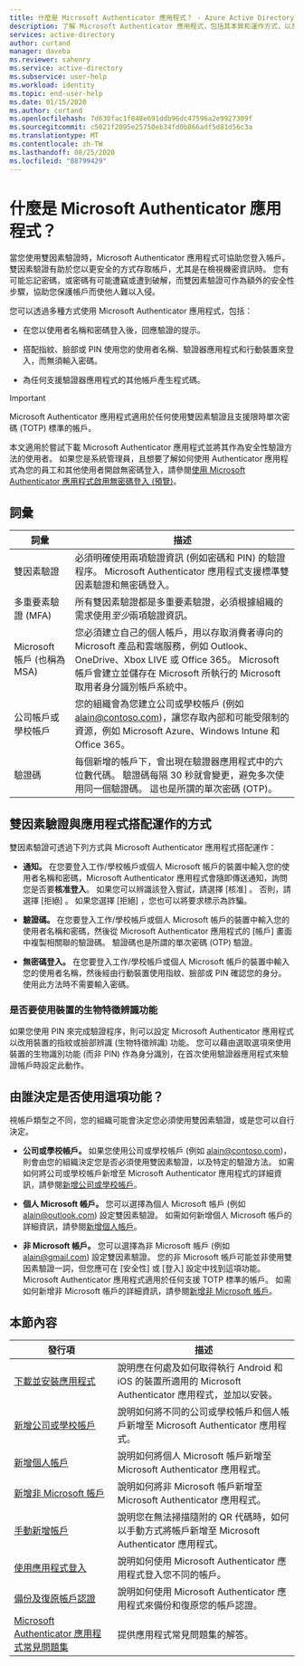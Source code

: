 ```yaml
---
title: 什麼是 Microsoft Authenticator 應用程式？ - Azure Active Directory | Microsoft Docs
description: 了解 Microsoft Authenticator 應用程式，包括其本質和運作方式，以及本節的內容中包含哪些資訊。
services: active-directory
author: curtand
manager: daveba
ms.reviewer: sahenry
ms.service: active-directory
ms.subservice: user-help
ms.workload: identity
ms.topic: end-user-help
ms.date: 01/15/2020
ms.author: curtand
ms.openlocfilehash: 7d630fac1f848e691ddb96dc47596a2e9927309f
ms.sourcegitcommit: c5021f2095e25750eb34fd0b866adf5d81d56c3a
ms.translationtype: MT
ms.contentlocale: zh-TW
ms.lasthandoff: 08/25/2020
ms.locfileid: "88799429"
---
```

# <a name="what-is-the-microsoft-authenticator-app"></a>什麼是 Microsoft Authenticator 應用程式？

當您使用雙因素驗證時，Microsoft Authenticator 應用程式可協助您登入帳戶。 雙因素驗證有助於您以更安全的方式存取帳戶，尤其是在檢視機密資訊時。 您有可能忘記密碼，或密碼有可能遭竊或遭到破解，而雙因素驗證可作為額外的安全性步驟，協助您保護帳戶而使他人難以入侵。

您可以透過多種方式使用 Microsoft Authenticator 應用程式，包括：

- 在您以使用者名稱和密碼登入後，回應驗證的提示。

- 搭配指紋、臉部或 PIN 使用您的使用者名稱、驗證器應用程式和行動裝置來登入，而無須輸入密碼。

- 為任何支援驗證器應用程式的其他帳戶產生程式碼。

> [!Important]
> Microsoft Authenticator 應用程式適用於任何使用雙因素驗證且支援限時單次密碼 (TOTP) 標準的帳戶。
>
>本文適用於嘗試下載 Microsoft Authenticator 應用程式並將其作為安全性驗證方法的使用者。 如果您是系統管理員，且想要了解如何使用 Authenticator 應用程式為您的員工和其他使用者開啟無密碼登入，請參閱[使用 Microsoft Authenticator 應用程式啟用無密碼登入 (預覽)](../authentication/howto-authentication-passwordless-phone.md)。

## <a name="terminology"></a>詞彙

| 詞彙|描述|
| ----|-----------|
| 雙因素驗證 | 必須明確使用兩項驗證資訊 (例如密碼和 PIN) 的驗證程序。 Microsoft Authenticator 應用程式支援標準雙因素驗證和無密碼登入。 |
| 多重要素驗證 (MFA) | 所有雙因素驗證都是多重要素驗證，必須根據組織的需求使用*至少*兩項驗證資訊。 |
| Microsoft 帳戶 (也稱為 MSA) | 您必須建立自己的個人帳戶，用以存取消費者導向的 Microsoft 產品和雲端服務，例如 Outlook、OneDrive、Xbox LIVE 或 Office 365。 Microsoft 帳戶會建立並儲存在 Microsoft 所執行的 Microsoft 取用者身分識別帳戶系統中。 |
| 公司帳戶或學校帳戶 | 您的組織會為您建立公司或學校帳戶 (例如 alain@contoso.com)，讓您存取內部和可能受限制的資源，例如 Microsoft Azure、Windows Intune 和 Office 365。 |
| 驗證碼 | 每個新增的帳戶下，會出現在驗證器應用程式中的六位數代碼。 驗證碼每隔 30 秒就會變更，避免多次使用同一個驗證碼。 這也是所謂的單次密碼 (OTP)。 |

## <a name="how-two-factor-verification-works-with-the-app"></a>雙因素驗證與應用程式搭配運作的方式

雙因素驗證可透過下列方式與 Microsoft Authenticator 應用程式搭配運作：

- **通知。** 在您要登入工作/學校帳戶或個人 Microsoft 帳戶的裝置中輸入您的使用者名稱和密碼，Microsoft Authenticator 應用程式會隨即傳送通知，詢問您是否要**核准登入**。 如果您可以辨識該登入嘗試，請選擇 [核准]  。 否則，請選擇 [拒絕]  。 如果您選擇 [拒絕]  ，您也可以將要求標示為詐騙。

- **驗證碼。** 在您要登入工作/學校帳戶或個人 Microsoft 帳戶的裝置中輸入您的使用者名稱和密碼，然後從 Microsoft Authenticator 應用程式的 [帳戶]  畫面中複製相關聯的驗證碼。 驗證碼也是所謂的單次密碼 (OTP) 驗證。

- **無密碼登入。** 在您要登入工作/學校帳戶或個人 Microsoft 帳戶的裝置中輸入您的使用者名稱，然後經由行動裝置使用指紋、臉部或 PIN 確認您的身分。 使用此方法時不需要輸入密碼。

### <a name="whether-to-use-your-devices-biometric-capabilities"></a>是否要使用裝置的生物特徵辨識功能

如果您使用 PIN 來完成驗證程序，則可以設定 Microsoft Authenticator 應用程式以改用裝置的指紋或臉部辨識 (生物特徵辨識) 功能。 您可以藉由選取選項來使用裝置的生物識別功能 (而非 PIN) 作為身分識別，在首次使用驗證器應用程式來驗證帳戶時設定此動作。

## <a name="who-decides-if-you-use-this-feature"></a>由誰決定是否使用這項功能？

視帳戶類型之不同，您的組織可能會決定您必須使用雙因素驗證，或是您可以自行決定。

- **公司或學校帳戶。** 如果您使用公司或學校帳戶 (例如 alain@contoso.com)，則會由您的組織決定您是否必須使用雙因素驗證，以及特定的驗證方法。 如需如何將公司或學校帳戶新增至 Microsoft Authenticator 應用程式的詳細資訊，請參閱[新增公司或學校帳戶](user-help-auth-app-add-work-school-account.md)。

- **個人 Microsoft 帳戶。** 您可以選擇為個人 Microsoft 帳戶 (例如 alain@outlook.com) 設定雙因素驗證。 如需如何新增個人 Microsoft 帳戶的詳細資訊，請參閱[新增個人帳戶](user-help-auth-app-add-personal-ms-account.md)。

- **非 Microsoft 帳戶。** 您可以選擇為非 Microsoft 帳戶 (例如 alain@gmail.com) 設定雙因素驗證。 您的非 Microsoft 帳戶可能並非使用雙因素驗證一詞，但您應可在 [安全性]  或 [登入]  設定中找到這項功能。 Microsoft Authenticator 應用程式適用於任何支援 TOTP 標準的帳戶。 如需如何新增非 Microsoft 帳戶的詳細資訊，請參閱[新增非 Microsoft 帳戶](user-help-auth-app-add-non-ms-account.md)。

## <a name="in-this-section"></a>本節內容

| 發行項 | 描述 |
| ------ | ------------ |
| [下載並安裝應用程式](user-help-auth-app-download-install.md) | 說明應在何處及如何取得執行 Android 和 iOS 的裝置所適用的 Microsoft Authenticator 應用程式，並加以安裝。 |
| [新增公司或學校帳戶](user-help-auth-app-add-work-school-account.md) | 說明如何將不同的公司或學校帳戶和個人帳戶新增至 Microsoft Authenticator 應用程式。 |
| [新增個人帳戶](user-help-auth-app-add-personal-ms-account.md) | 說明如何將個人 Microsoft 帳戶新增至 Microsoft Authenticator 應用程式。 |
| [新增非 Microsoft 帳戶](user-help-auth-app-add-non-ms-account.md) | 說明如何將非 Microsoft 帳戶新增至 Microsoft Authenticator 應用程式。 |
| [手動新增帳戶](user-help-auth-app-add-account-manual.md) | 說明您在無法掃描隨附的 QR 代碼時，如何以手動方式將帳戶新增至 Microsoft Authenticator 應用程式。 |
| [使用應用程式登入](user-help-auth-app-sign-in.md) | 說明如何使用 Microsoft Authenticator 應用程式登入您不同的帳戶。|
| [備份及復原帳戶認證](user-help-auth-app-backup-recovery.md) | 說明如何使用 Microsoft Authenticator 應用程式來備份和復原您的帳戶認證。 |
| [Microsoft Authenticator 應用程式常見問題集](user-help-auth-app-faq.md) | 提供應用程式常見問題集的解答。 |